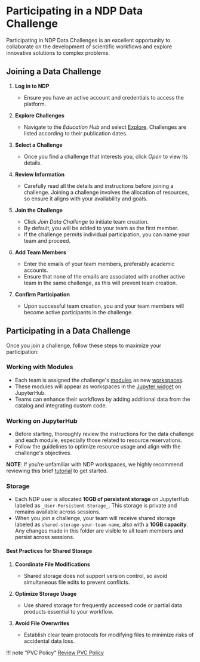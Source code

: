 # Participating in a NDP Data Challenge

Participating in NDP Data Challenges is an excellent opportunity to collaborate on the development of scientific workflows and explore innovative solutions to complex problems.

## Joining a Data Challenge

1. **Log in to NDP**
    - Ensure you have an active account and credentials to access the platform.
2. **Explore Challenges**
    - Navigate to the *Education Hub* and select [Explore](https://nationaldataplatform.org/educationhub/explore). Challenges are listed according to their publication dates.
3. **Select a Challenge**
    - Once you find a challenge that interests you, click *Open* to view its details.

4. **Review Information**
    - Carefully read all the details and instructions before joining a challenge. Joining a challenge involves the allocation of resources, so ensure it aligns with your availability and goals.

5. **Join the Challenge**
    - Click *Join Data Challenge* to initiate team creation.
    - By default, you will be added to your team as the first member.
    - If the challenge permits individual participation, you can name your team and proceed.

6. **Add Team Members**
    - Enter the emails of your team members, preferably academic accounts.
    - Ensure that none of the emails are associated with another active team in the same challenge, as this will prevent team creation.

7. **Confirm Participation**
    - Upon successful team creation, you and your team members will become active participants in the challenge.

## Participating in a Data Challenge

Once you join a challenge, follow these steps to maximize your participation:

### Working with Modules

- Each team is assigned the challenge's [modules](../ndp-modules/index.md) as new [workspaces](../workspace/index.md).
- These modules will appear as workspaces in the [Jupyter widget](../jupyter/widget.md) on JupyterHub.
- Teams can enhance their workflows by adding additional data from the catalog and integrating custom code.

### Working on JupyterHub

- Before starting, thoroughly review the instructions for the data challenge and each module, especially those related to resource reservations.
- Follow the guidelines to optimize resource usage and align with the challenge's objectives.

**NOTE**: If you’re unfamiliar with NDP workspaces, we highly recommend reviewing this brief [tutorial](../workspace/set-up.md) to get started.

### Storage

- Each NDP user is allocated **10GB of persistent storage** on JupyterHub labeled as `_User-Persistent-Storage_`. This storage is private and remains available across sessions. 
- When you join a challenge, your team will receive shared storage labeled as `shared-storage-your-team-name`, also with a **10GB capacity**. Any changes made in this folder are visible to all team members and persist across sessions.

#### Best Practices for Shared Storage

1. **Coordinate File Modifications**
    - Shared storage does not support version control, so avoid simultaneous file edits to prevent conflicts.

2. **Optimize Storage Usage**
    - Use shared storage for frequently accessed code or partial data products essential to your workflow.
   
3. **Avoid File Overwrites**
    - Establish clear team protocols for modifying files to minimize risks of accidental data loss.

!!! note "PVC Policy"
    [Review PVC Policy](../policies/pvc-policy.md)